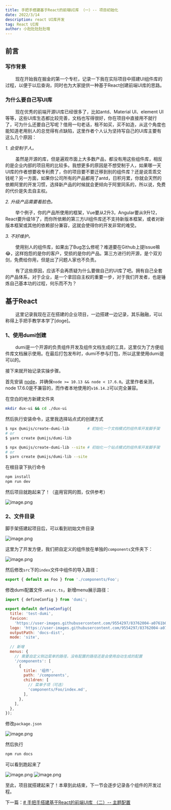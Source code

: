 ```yaml
---
title: 手把手搭建基于React的前端UI库 （一）-- 项目初始化
date: 2022/3/14
description: react UI库开发
tag: React UI库
author: 小肚肚肚肚肚哦
---
```


## 前言

### 写作背景
&nbsp;&nbsp;&nbsp;&nbsp;&nbsp;&nbsp;&nbsp;&nbsp;现在开始我在掘金的第一个专栏，记录一下我在实际项目中搭建UI组件库的过程，以便于以后查询，同时也为大家提供一种基于React创建前端UI库的思路。

### 为什么要自己写UI库

&nbsp;&nbsp;&nbsp;&nbsp;&nbsp;&nbsp;&nbsp;&nbsp;现在优秀的前端开源UI库已经很多了，比如antd、Material UI、element UI等等，这些UI库生态都比较完善，文档也写得很好，你在项目中直接用不就行了，可为什么还要自己写呢？借用一句老话，租不如买，买不如造，从这个角度也能知道老用别人的总觉得有点缺陷，这里作者个人认为坚持写自己的UI库主要有这么几个原因：

*1.* *会受制于人。*

&nbsp;&nbsp;&nbsp;&nbsp;&nbsp;&nbsp;&nbsp;&nbsp;虽然是开源的库，但是遍观市面上大多数产品，都没有用这些组件库，相反的是企业内部的项目用的比较多。我想更多的原因是不想受制于人，如果哪一天UI库的作者想要收专利费了，你的项目要不要迁移到别的组件库？还是说乖乖交钱呢？另一方面，如果你公司所有的产品都用了antd，日积月累，你就会天然的依赖阿里的开发习惯，选择新产品的时候就会更倾向于阿里同系的，所以说，免费的代价是失去自主权。

*2.* *升级产品需要看脸色。*

&nbsp;&nbsp;&nbsp;&nbsp;&nbsp;&nbsp;&nbsp;&nbsp;举个例子，你的产品所使用的框架，Vue要从2升3，Angular要从9升12，React要升级18了，而你所依赖的第三方UI组件库还不支持新版本框架，或者对新版本框架或其他的依赖部分兼容，这就会使得你的开发非常的难受。

*3.* *不好维护。*

&nbsp;&nbsp;&nbsp;&nbsp;&nbsp;&nbsp;&nbsp;&nbsp;使用别人的组件库，如果出了Bug怎么修呢？难道要在Github上提Issue嘛😂，这样抱怨的是你的客户，受损的是你的产品。第三方进行的开源，是个双刃剑，免费给你用，但是出了问题人家也不负责。


&nbsp;&nbsp;&nbsp;&nbsp;&nbsp;&nbsp;&nbsp;&nbsp;有了这些原因，应该不会再质疑为什么要做自己的UI库了吧。拥有自己全套的产品体系，对于企业，是一个拿回自主权的重要一步，对于我们开发者，也是锤炼自己基本功的过程，何乐而不为？

## 基于React
&nbsp;&nbsp;&nbsp;&nbsp;&nbsp;&nbsp;&nbsp;&nbsp;这里记录我现在正在搭建的企业项目，一边搭建一边记录，其乐融融，可以称得上手把手教学本学了\[doge\]。

### 1、使用dumi创建

&nbsp;&nbsp;&nbsp;&nbsp;&nbsp;&nbsp;&nbsp;&nbsp;dumi是一个开源的负责组件开发及组件文档生成的工具，这里仅为了方便组件库文档展示使用。在最后打包发布时，dumi不参与打包，所以这里使用dumi是可以的。

接下来就开始记录实操步骤。

首先安装 [node](https://nodejs.org/en/)，并确保`node >= 10.13 && node < 17.6.0`。这里作者亲测，node 17.6.0是不兼容的，而作者本地使用的`v16.14.2`可以完全兼容。

在空白的地方新建文件夹
```sh
mkdir dux-ui && cd ./dux-ui
```

然后执行安装命令，这里我选择站点式的创建方式

```sh
$ npx @umijs/create-dumi-lib        # 初始化一个文档模式的组件库开发脚手架
# or
$ yarn create @umijs/dumi-lib

$ npx @umijs/create-dumi-lib --site # 初始化一个站点模式的组件库开发脚手架
# or
$ yarn create @umijs/dumi-lib --site
```
在根目录下执行命令

```sh
npm install
npm run dev
```
然后项目就跑起来了！（盗用官网的图，仅供参考）

![image.png](/images/2022-3-14/2022-3-14-1.png)

### 2、文件目录

脚手架搭建起项目后，可以看到初始文件目录

![image.png](/images/2022-3-14/2022-3-14-2.png)


这里为了开发方便，我们把自定义的组件放在单独的`components`文件夹下：

![image.png](/images/2022-3-14/2022-3-14-3.png)


然后修改`src`下的`index`文件中组件的导入路径：

```js
export { default as Foo } from './components/Foo';
```
修改dumi配置文件`.umirc.ts`，新增menu展示路径：

```js
import { defineConfig } from 'dumi';

export default defineConfig({
  title: 'test-dumi',
  favicon:
    'https://user-images.githubusercontent.com/9554297/83762004-a0761b00-a6a9-11ea-83b4-9c8ff721d4b8.png',
  logo: 'https://user-images.githubusercontent.com/9554297/83762004-a0761b00-a6a9-11ea-83b4-9c8ff721d4b8.png',
  outputPath: 'docs-dist',
  mode: 'site',
  
  // 新增
  menus: {
    // 需要自定义侧边菜单的路径，没有配置的路径还是会使用自动生成的配置
    '/components': [
      {
        title: '组件',
        path: '/components',
        children: [
          // 菜单子项（可选）
          'components/Foo/index.md',
        ],
      },
    ],
  },
});
```

修改`package.json`

![image.png](/images/2022-3-14/2022-3-14-4.png)


然后执行

```sh
npm run docs
```

可以看到跑起来了

![image.png](/images/2022-3-14/2022-3-14-5.png)
![image.png](/images/2022-3-14/2022-3-14-6.png)

至此，项目就搭建起来了！本章到此结束，下一节会逐步记录各个组件的开发过程。

下一篇：[# 手把手搭建基于React的前端UI库 （二）-- 主题配置](https://juejin.cn/post/7076652936331280421)